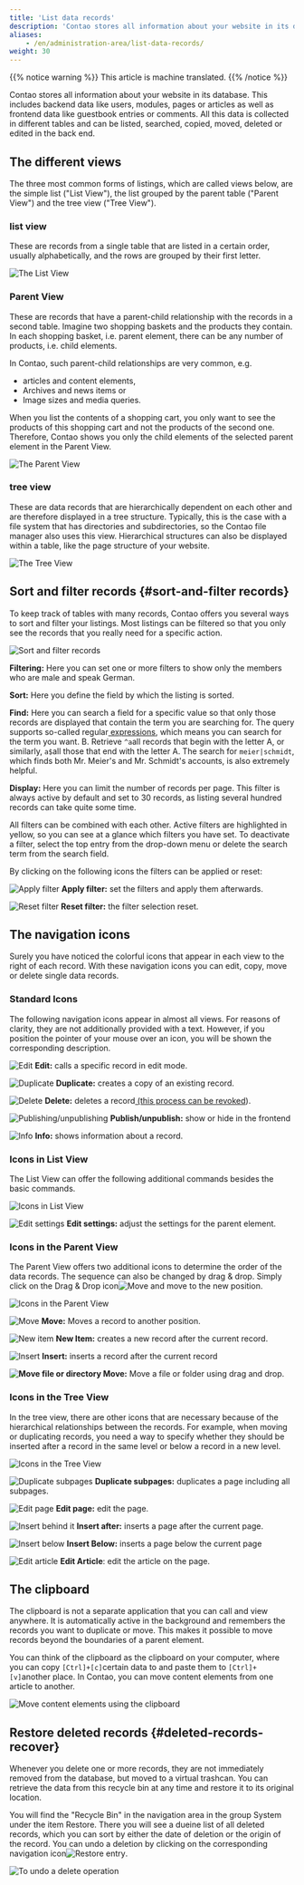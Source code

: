 ```yaml
---
title: 'List data records'
description: 'Contao stores all information about your website in its database. This includes back end data like users, modules, pages or articles as well as front end data like guestbook entries or comments.'
aliases:
    - /en/administration-area/list-data-records/
weight: 30
---
```


{{% notice warning %}}
This article is machine translated.
{{% /notice %}}

Contao stores all information about your website in its database. This includes backend data like users, modules, pages or articles as well as frontend data like guestbook entries or comments. All this data is collected in different tables and can be listed, searched, copied, moved, deleted or edited in the back end.

## The different views

The three most common forms of listings, which are called views below, are the simple list ("List View"), the list grouped by the parent table ("Parent View") and the tree view ("Tree View").

### list view

These are records from a single table that are listed in a certain order, usually alphabetically, and the rows are grouped by their first letter.

![The List View](/de/administration-area/images/de/der-list-view.png?classes=shadow)

### Parent View

These are records that have a parent-child relationship with the records in a second table. Imagine two shopping baskets and the products they contain. In each shopping basket, i.e. parent element, there can be any number of products, i.e. child elements.

In Contao, such parent-child relationships are very common, e.g.

- articles and content elements,
- Archives and news items or
- Image sizes and media queries.

When you list the contents of a shopping cart, you only want to see the products of this shopping cart and not the products of the second one. Therefore, Contao shows you only the child elements of the selected parent element in the Parent View.

![The Parent View](/de/administration-area/images/de/der-parent-view.png?classes=shadow)

### tree view

These are data records that are hierarchically dependent on each other and are therefore displayed in a tree structure. Typically, this is the case with a file system that has directories and subdirectories, so the Contao file manager also uses this view. Hierarchical structures can also be displayed within a table, like the page structure of your website.

![The Tree View](/de/administration-area/images/de/der-tree-view.png?classes=shadow)

## Sort and filter records {#sort-and-filter records}

To keep track of tables with many records, Contao offers you several ways to sort and filter your listings. Most listings can be filtered so that you only see the records that you really need for a specific action.

![Sort and filter records](/de/administration-area/images/de/datensaetze-sortieren-und-filtern.png?classes=shadow)

**Filtering:** Here you can set one or more filters to show only the members who are male and speak German.

**Sort:** Here you define the field by which the listing is sorted.

**Find:** Here you can search a field for a specific value so that only those records are displayed that contain the term you are searching for. The query supports so-called regular[ expressions](https://wiki.selfhtml.org/wiki/Perl/Regul%C3%A4re_Ausdr%C3%BCcke#zeichen), which means you can search for the term you want. B. Retrieve `^a`all records that begin with the letter A, or similarly, `a$`all those that end with the letter A. The search for `meier|schmidt`, which finds both Mr. Meier's and Mr. Schmidt's accounts, is also extremely helpful.

**Display:** Here you can limit the number of records per page. This filter is always active by default and set to 30 records, as listing several hundred records can take quite some time.

All filters can be combined with each other. Active filters are highlighted in yellow, so you can see at a glance which filters you have set. To deactivate a filter, select the top entry from the drop-down menu or delete the search term from the search field.

By clicking on the following icons the filters can be applied or reset:

![Apply filter](/de/icons/filter-apply.svg?classes=icon) **Apply filter:** set the filters and apply them afterwards.

![Reset filter](/de/icons/filter-reset.svg?classes=icon) **Reset filter:** the filter selection reset.

## The navigation icons

Surely you have noticed the colorful icons that appear in each view to the right of each record. With these navigation icons you can edit, copy, move or delete single data records.

### Standard Icons

The following navigation icons appear in almost all views. For reasons of clarity, they are not additionally provided with a text. However, if you position the pointer of your mouse over an icon, you will be shown the corresponding description.

![Edit](/de/icons/edit.svg?classes=icon) **Edit:** calls a specific record in edit mode.

![Duplicate](/de/icons/copy.svg?classes=icon) **Duplicate:** creates a copy of an existing record.

![Delete](/de/icons/delete.svg?classes=icon) **Delete:** deletes a record[ (this process can be revoked](#geloeschte-datensaetze-wiederherstellen)).

![Publishing/unpublishing](/de/icons/visible.svg?classes=icon) **Publish/unpublish:** show or hide in the frontend

![Info](/de/icons/show.svg?classes=icon) **Info:** shows information about a record.

### Icons in List View

The List View can offer the following additional commands besides the basic commands.

![Icons in List View](/de/administration-area/images/de/icons-im-list-view.png?classes=shadow)

![Edit settings](/de/icons/header.svg?classes=icon) **Edit settings:** adjust the settings for the parent element.

### Icons in the Parent View

The Parent View offers two additional icons to determine the order of the data records. The sequence can also be changed by drag &amp; drop. Simply click on the Drag &amp; Drop icon![Move](/de/icons/drag.svg?classes=icon) and move to the new position.

![Icons in the Parent View](/de/administration-area/images/de/icons-im-parent-view.png?classes=shadow)

![Move](/de/icons/cut.svg?classes=icon) **Move:** Moves a record to another position.

![New item](/de/icons/new.svg?classes=icon) **New Item:** creates a new record after the current record.

![Insert](/de/icons/pasteafter.svg?classes=icon) **Insert:** inserts a record after the current record

**![Move file or directory](/de/icons/drag.svg?classes=icon) Move:** Move a file or folder using drag and drop.

### Icons in the Tree View

In the tree view, there are other icons that are necessary because of the hierarchical relationships between the records. For example, when moving or duplicating records, you need a way to specify whether they should be inserted after a record in the same level or below a record in a new level.

![Icons in the Tree View](/de/administration-area/images/de/icons-im-tree-view.png?classes=shadow)

![Duplicate subpages](/de/icons/copychilds.svg?classes=icon) **Duplicate subpages:** duplicates a page including all subpages.

![Edit page](/de/icons/article.svg?classes=icon) **Edit page:** edit the page.

![Insert behind it](/de/icons/pasteafter.svg?classes=icon) **Insert after:** inserts a page after the current page.

![Insert below](/de/icons/pasteinto.svg?classes=icon) **Insert Below:** inserts a page below the current page

![Edit article](/de/icons/article.svg?classes=icon) **Edit Article**: edit the article on the page.

## The clipboard

The clipboard is not a separate application that you can call and view anywhere. It is automatically active in the background and remembers the records you want to duplicate or move. This makes it possible to move records beyond the boundaries of a parent element.

You can think of the clipboard as the clipboard on your computer, where you can copy `[Ctrl]+[c]`certain data to and paste them to `[Ctrl]+[v]`another place. In Contao, you can move content elements from one article to another.

![Move content elements using the clipboard](/de/administration-area/images/de/inhaltselemente-mittels-klemmbrett-verschieben.png?classes=shadow)

## Restore deleted records {#deleted-records-recover}

Whenever you delete one or more records, they are not immediately removed from the database, but moved to a virtual trashcan. You can retrieve the data from this recycle bin at any time and restore it to its original location.

You will find the "Recycle Bin" in the navigation area in the group System under the item Restore. There you will see a dueine list of all deleted records, which you can sort by either the date of deletion or the origin of the record. You can undo a deletion by clicking on the corresponding navigation icon![Restore entry](/de/icons/undo.svg?classes=icon).

![To undo a delete operation](/de/administration-area/images/de/einen-loeschvorgang-rueckgaengig-machen.png?classes=shadow)
